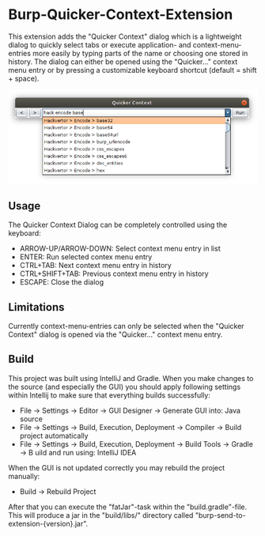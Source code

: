 # Burp-Quicker-Context-Extension

This extension adds the "Quicker Context" dialog which is a lightweight dialog to quickly select tabs or execute application- and context-menu-entries more easily by typing parts of the name or choosing one stored in history. The dialog can either be opened using the "Quicker..." context menu entry or by pressing a customizable keyboard shortcut (default = shift + space).

![Quicker Context Dialog](images/quicker-context-dialog.png)

## Usage

The Quicker Context Dialog can be completely controlled using the keyboard:

* ARROW-UP/ARROW-DOWN: Select context menu entry in list
* ENTER: Run selected contex menu entry
* CTRL+TAB: Next context menu entry in history
* CTRL+SHIFT+TAB: Previous context menu entry in history
* ESCAPE: Close the dialog

## Limitations

Currently context-menu-entries can only be selected when the "Quicker Context" dialog is opened via the "Quicker..." context menu entry. 

## Build

This project was built using IntelliJ and Gradle. When you make changes to the source (and especially the GUI) you should apply following settings within Intellij to make sure that everything builds successfully:
* File -> Settings -> Editor -> GUI Designer -> Generate GUI into: Java source
* File -> Settings -> Build, Execution, Deployment -> Compiler -> Build project automatically
* File -> Settings -> Build, Execution, Deployment -> Build Tools -> Gradle -> B
uild and run using: IntelliJ IDEA

When the GUI is not updated correctly you may rebuild the project manually:
* Build -> Rebuild Project

After that you can execute the "fatJar"-task within the "build.gradle"-file. This will produce a jar in the "build/libs/" directory called "burp-send-to-extension-{version}.jar".
